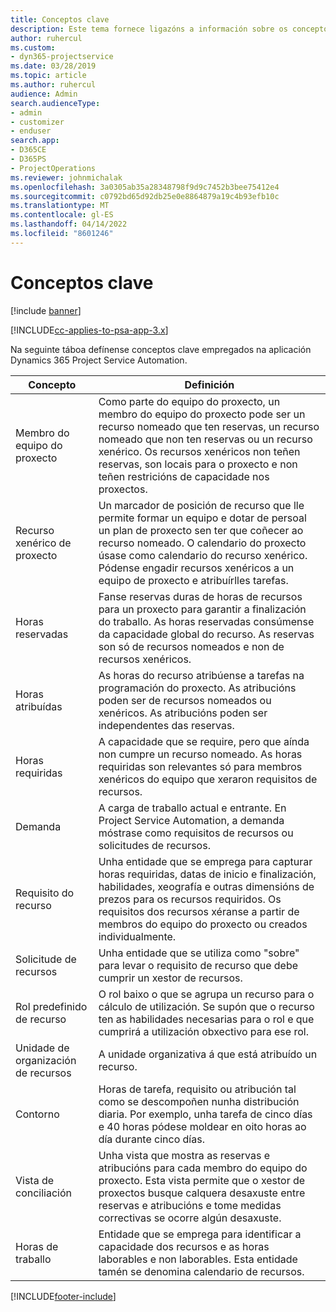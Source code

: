 ```yaml
---
title: Conceptos clave
description: Este tema fornece ligazóns a información sobre os conceptos clave para a xestión de recursos en Project Service Automation.
author: ruhercul
ms.custom:
- dyn365-projectservice
ms.date: 03/28/2019
ms.topic: article
ms.author: ruhercul
audience: Admin
search.audienceType:
- admin
- customizer
- enduser
search.app:
- D365CE
- D365PS
- ProjectOperations
ms.reviewer: johnmichalak
ms.openlocfilehash: 3a0305ab35a28348798f9d9c7452b3bee75412e4
ms.sourcegitcommit: c0792bd65d92db25e0e8864879a19c4b93efb10c
ms.translationtype: MT
ms.contentlocale: gl-ES
ms.lasthandoff: 04/14/2022
ms.locfileid: "8601246"
---
```

# <a name="key-concepts"></a>Conceptos clave

[!include [banner](../includes/psa-now-project-operations.md)]

[!INCLUDE[cc-applies-to-psa-app-3.x](../includes/cc-applies-to-psa-app-3x.md)]

Na seguinte táboa defínense conceptos clave empregados na aplicación Dynamics 365 Project Service Automation.

| Concepto                    | Definición |
|----------------------------|------------|
| Membro do equipo do proxecto        | Como parte do equipo do proxecto, un membro do equipo do proxecto pode ser un recurso nomeado que ten reservas, un recurso nomeado que non ten reservas ou un recurso xenérico. Os recursos xenéricos non teñen reservas, son locais para o proxecto e non teñen restricións de capacidade nos proxectos. |
| Recurso xenérico de proxecto   | Un marcador de posición de recurso que lle permite formar un equipo e dotar de persoal un plan de proxecto sen ter que coñecer ao recurso nomeado. O calendario do proxecto úsase como calendario do recurso xenérico. Pódense engadir recursos xenéricos a un equipo de proxecto e atribuírlles tarefas. |
| Horas reservadas               | Fanse reservas duras de horas de recursos para un proxecto para garantir a finalización do traballo. As horas reservadas consúmense da capacidade global do recurso. As reservas son só de recursos nomeados e non de recursos xenéricos. |
| Horas atribuídas             | As horas do recurso atribúense a tarefas na programación do proxecto. As atribucións poden ser de recursos nomeados ou xenéricos. As atribucións poden ser independentes das reservas. |
| Horas requiridas             | A capacidade que se require, pero que aínda non cumpre un recurso nomeado. As horas requiridas son relevantes só para membros xenéricos do equipo que xeraron requisitos de recursos. |
| Demanda                     | A carga de traballo actual e entrante. En Project Service Automation, a demanda móstrase como requisitos de recursos ou solicitudes de recursos. |
| Requisito do recurso       | Unha entidade que se emprega para capturar horas requiridas, datas de inicio e finalización, habilidades, xeografía e outras dimensións de prezos para os recursos requiridos. Os requisitos dos recursos xéranse a partir de membros do equipo do proxecto ou creados individualmente. |
| Solicitude de recursos           | Unha entidade que se utiliza como "sobre" para levar o requisito de recurso que debe cumprir un xestor de recursos. |
| Rol predefinido de recurso      | O rol baixo o que se agrupa un recurso para o cálculo de utilización. Se supón que o recurso ten as habilidades necesarias para o rol e que cumprirá a utilización obxectivo para ese rol. |
| Unidade de organización de recursos | A unidade organizativa á que está atribuído un recurso. |
| Contorno                    | Horas de tarefa, requisito ou atribución tal como se descompoñen nunha distribución diaria. Por exemplo, unha tarefa de cinco días e 40 horas pódese moldear en oito horas ao día durante cinco días. |
| Vista de conciliación        | Unha vista que mostra as reservas e atribucións para cada membro do equipo do proxecto. Esta vista permite que o xestor de proxectos busque calquera desaxuste entre reservas e atribucións e tome medidas correctivas se ocorre algún desaxuste. |
| Horas de traballo                 | Entidade que se emprega para identificar a capacidade dos recursos e as horas laborables e non laborables. Esta entidade tamén se denomina calendario de recursos. |


[!INCLUDE[footer-include](../includes/footer-banner.md)]
